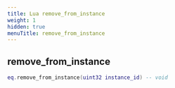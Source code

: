 ```yaml
---
title: Lua remove_from_instance
weight: 1
hidden: true
menuTitle: remove_from_instance
---
```

## remove_from_instance
```lua
eq.remove_from_instance(uint32 instance_id) -- void
```